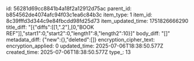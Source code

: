 id: 56281d69cc8841b4a18f2a12912d75ac
parent_id: b854562de4074afc94f03c1ea6c84b3c
item_type: 1
item_id: 8c39fffd3d344c9e84fbcdd98fd25d73
item_updated_time: 1751826666290
title_diff: "[{\"diffs\":[[1,\".2\"],[0,\"BOOK REF\"]],\"start1\":0,\"start2\":0,\"length1\":8,\"length2\":10}]"
body_diff: "[]"
metadata_diff: {"new":{},"deleted":[]}
encryption_cipher_text: 
encryption_applied: 0
updated_time: 2025-07-06T18:38:50.577Z
created_time: 2025-07-06T18:38:50.577Z
type_: 13